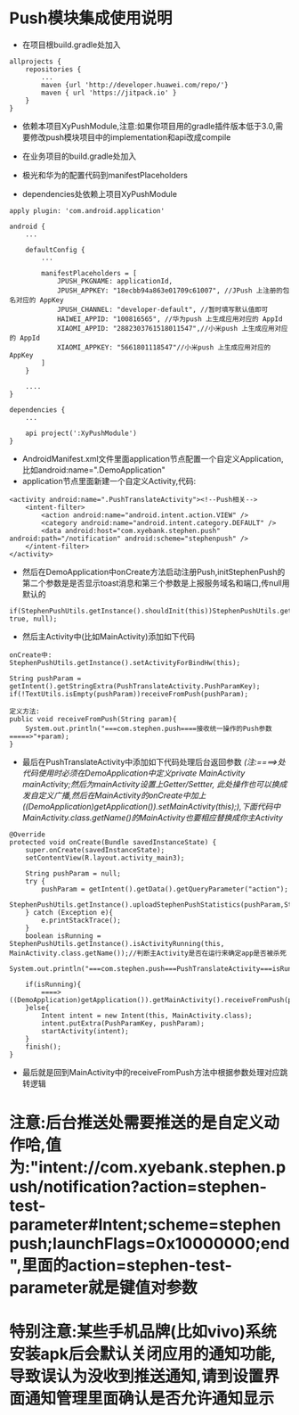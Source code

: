 # Push模块集成使用说明
* 在项目根build.gradle处加入

```
allprojects {
    repositories {
        ...
        maven {url 'http://developer.huawei.com/repo/'}
        maven { url 'https://jitpack.io' }
    }
}
```

* 依赖本项目XyPushModule,注意:如果你项目用的gradle插件版本低于3.0,需要修改push模块项目中的implementation和api改成compile

* 在业务项目的build.gradle处加入
* 极光和华为的配置代码到manifestPlaceholders
* dependencies处依赖上项目XyPushModule

```
apply plugin: 'com.android.application'

android {
    ...

    defaultConfig {
        ...

        manifestPlaceholders = [
            JPUSH_PKGNAME: applicationId,
            JPUSH_APPKEY: "18ecbb94a863e01709c61007", //JPush 上注册的包名对应的 AppKey
            JPUSH_CHANNEL: "developer-default", //暂时填写默认值即可
            HAIWEI_APPID: "100816565", //华为push 上生成应用对应的 AppId
            XIAOMI_APPID: "2882303761518011547",//小米push 上生成应用对应的 AppId
            XIAOMI_APPKEY: "5661801118547"//小米push 上生成应用对应的 AppKey
        ]
    }

    ....
}

dependencies {
    ...

    api project(':XyPushModule')
}
```

* AndroidManifest.xml文件里面application节点配置一个自定义Application,比如android:name=".DemoApplication"
* application节点里面新建一个自定义Activity,代码:

```
<activity android:name=".PushTranslateActivity"><!--Push相关-->
    <intent-filter>
        <action android:name="android.intent.action.VIEW" />
        <category android:name="android.intent.category.DEFAULT" />
        <data android:host="com.xyebank.stephen.push" android:path="/notification" android:scheme="stephenpush" />
    </intent-filter>
</activity>
```

* 然后在DemoApplication中onCreate方法启动注册Push,initStephenPush的第二个参数是是否显示toast消息和第三个参数是上报服务域名和端口,传null用默认的

```
if(StephenPushUtils.getInstance().shouldInit(this))StephenPushUtils.getInstance().initStephenPush(this, true, null);
```

* 然后主Activity中(比如MainActivity)添加如下代码

```
onCreate中:
StephenPushUtils.getInstance().setActivityForBindHw(this);

String pushParam = getIntent().getStringExtra(PushTranslateActivity.PushParamKey);
if(!TextUtils.isEmpty(pushParam))receiveFromPush(pushParam);

定义方法:
public void receiveFromPush(String param){
    System.out.println("===com.stephen.push====接收统一操作的Push参数=====>"+param);
}
```

* 最后在PushTranslateActivity中添加如下代码处理后台返回参数 *(注:====>处代码使用时必须在DemoApplication中定义private MainActivity mainActivity;然后为mainActivity设置上Getter/Settter,
  此处操作也可以换成发自定义广播,然后在MainActivity的onCreate中加上((DemoApplication)getApplication()).setMainActivity(this);),下面代码中MainActivity.class.getName()的MainActivity也要相应替换成你主Activity*

```
@Override
protected void onCreate(Bundle savedInstanceState) {
    super.onCreate(savedInstanceState);
    setContentView(R.layout.activity_main3);

    String pushParam = null;
    try {
        pushParam = getIntent().getData().getQueryParameter("action");
        StephenPushUtils.getInstance().uploadStephenPushStatistics(pushParam,StephenPushUtils.StatisticsTypeClick);
    } catch (Exception e){
        e.printStackTrace();
    }
    boolean isRunning = StephenPushUtils.getInstance().isActivityRunning(this, MainActivity.class.getName());//判断主Activity是否在运行来确定app是否被杀死
    System.out.println("===com.stephen.push===PushTranslateActivity===isRunning===>"+isRunning+"==pushParam===>"+pushParam);

    if(isRunning){
        ====>((DemoApplication)getApplication()).getMainActivity().receiveFromPush(pushParam);
    }else{
        Intent intent = new Intent(this, MainActivity.class);
        intent.putExtra(PushParamKey, pushParam);
        startActivity(intent);
    }
    finish();
}
```

* 最后就是回到MainActivity中的receiveFromPush方法中根据参数处理对应跳转逻辑

# 注意:后台推送处需要推送的是自定义动作哈,值为:"intent://com.xyebank.stephen.push/notification?action=stephen-test-parameter#Intent;scheme=stephenpush;launchFlags=0x10000000;end",里面的action=stephen-test-parameter就是键值对参数
# 特别注意:某些手机品牌(比如vivo)系统安装apk后会默认关闭应用的通知功能,导致误认为没收到推送通知,请到设置界面通知管理里面确认是否允许通知显示